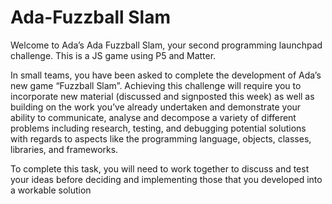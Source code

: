 # Ada-Fuzzball Slam

Welcome to Ada’s Ada Fuzzball Slam, your second programming launchpad challenge.  This is a JS game using P5 and Matter.  

In small teams, you have been asked to complete the development of Ada’s new game “Fuzzball Slam”. Achieving this challenge will require you to incorporate new material (discussed and signposted this week) as well as building on the work you’ve already undertaken and demonstrate your ability to communicate, analyse and decompose a variety of different problems including research, testing, and debugging potential solutions with regards to aspects like the programming language, objects, classes, libraries, and frameworks. 

To complete this task, you will need to work together to discuss and test your ideas before deciding and implementing those that you developed into a workable solution